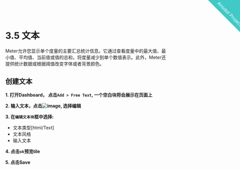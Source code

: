 
<html>
    <a href="http://anodot.nie.netease.com/" class="homepage-corner" aria-label="View source on Github">
        <svg width="100" height="100" viewBox="0 0 250 250" style="fill:#40c9c6; color:#fff; position: fixed; top: 0; border: 0; right: 0;" aria-hidden="true">
            <path d="M0,0 L250,250 L250,0 Z"></path>
            <text x="40" y="40" fill="white" style="font-size: 36px;" size="20" transform="rotate(45 70,70)">Anodot Project</text>
        </svg>
    </a>
    </style>
</html>


# 3.5 文本

Meter允许您显示单个度量的主要汇总统计信息。它通过查看度量中的最大值、最小值、平均值、当前值或值的总和，将度量减少到单个数值表示。此外，Meter还提供统计数据或根据阈值改变字体或者背景颜色。

## 创建文本

**1. 打开Dashboard， 点击`Add > Free Text`, 一个空白块将会展示在页面上**

**2. 输入文本，点击![image](https://support.anodot.com/hc/article_attachments/115003895709/IconSet.ico), 选择编辑**

**3. 在`编辑文本块`框中选择:**
- 文本类型[html/Text]
- 文本风格
- 输入文本

**4. 点击`ok`预览tile**

**5. 点击Save**
